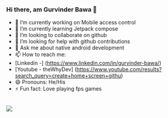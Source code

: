 ### Hi there, am Gurvinder Bawa 👋


- 🔭 I’m currently working on Mobile access control
- 🌱 I’m currently learning Jetpack compose
- 👯 I’m looking to collaborate on github
- 🤔 I’m looking for help with github contributions
- 💬 Ask me about native android development
- 📫 How to reach me:
-  [Linkedin -]  (https://www.linkedin.com/in/gurvinder-bawa/)
-  [Youtube - theWhyDev] (https://www.youtube.com/results?search_query=create+home+screen+githu)
- 😄 Pronouns: He/His
- ⚡ Fun fact: Love playing fps games
<br>

<img src="https://github-readme-stats.vercel.app/api?username=GurvinderBawa&&show_icons=true&title_color=ffffff&icon_color=bb2acf&text_color=daf7dc&bg_color=191919"/>

